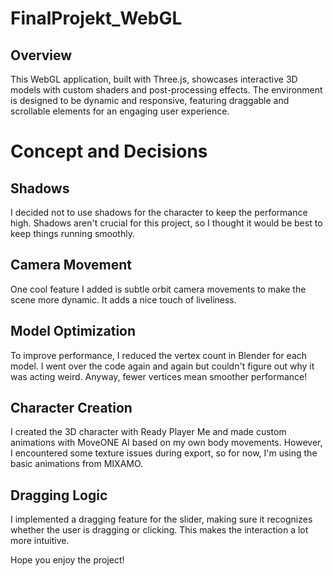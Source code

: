 # FinalProjekt_WebGL
## Overview
This WebGL application, built with Three.js, showcases interactive 3D models with custom shaders and post-processing effects. The environment is designed to be dynamic and responsive, featuring draggable and scrollable elements for an engaging user experience.

# Concept and Decisions
## Shadows
I decided not to use shadows for the character to keep the performance high. Shadows aren't crucial for this project, so I thought it would be best to keep things running smoothly.

## Camera Movement
One cool feature I added is subtle orbit camera movements to make the scene more dynamic. It adds a nice touch of liveliness.

## Model Optimization
To improve performance, I reduced the vertex count in Blender for each model. I went over the code again and again but couldn't figure out why it was acting weird. Anyway, fewer vertices mean smoother performance!

## Character Creation
I created the 3D character with Ready Player Me and made custom animations with MoveONE AI based on my own body movements. However, I encountered some texture issues during export, so for now, I'm using the basic animations from MIXAMO.

## Dragging Logic
I implemented a dragging feature for the slider, making sure it recognizes whether the user is dragging or clicking. This makes the interaction a lot more intuitive.

Hope you enjoy the project!